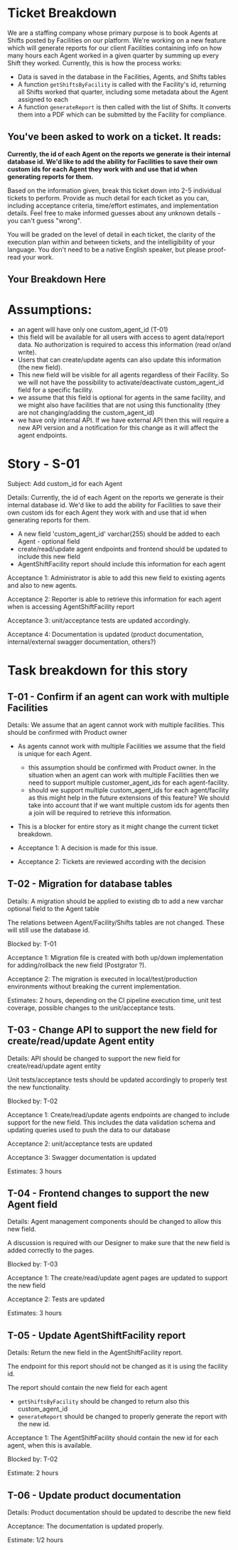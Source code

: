 # Ticket Breakdown
We are a staffing company whose primary purpose is to book Agents at Shifts posted by Facilities on our platform. We're working on a new feature which will generate reports for our client Facilities containing info on how many hours each Agent worked in a given quarter by summing up every Shift they worked. Currently, this is how the process works:

- Data is saved in the database in the Facilities, Agents, and Shifts tables
- A function `getShiftsByFacility` is called with the Facility's id, returning all Shifts worked that quarter, including some metadata about the Agent assigned to each
- A function `generateReport` is then called with the list of Shifts. It converts them into a PDF which can be submitted by the Facility for compliance.

## You've been asked to work on a ticket. It reads:

**Currently, the id of each Agent on the reports we generate is their internal database id. We'd like to add the ability for Facilities to save their own custom ids for each Agent they work with and use that id when generating reports for them.**


Based on the information given, break this ticket down into 2-5 individual tickets to perform. Provide as much detail for each ticket as you can, including acceptance criteria, time/effort estimates, and implementation details. Feel free to make informed guesses about any unknown details - you can't guess "wrong".


You will be graded on the level of detail in each ticket, the clarity of the execution plan within and between tickets, and the intelligibility of your language. You don't need to be a native English speaker, but please proof-read your work.

## Your Breakdown Here

# Assumptions:
 * an agent will have only one custom_agent_id (T-01)
 * this field will be available for all users with access to agent data/report data. No authorization is required to access this information (read or/and write).
 * Users that can create/update agents can also update this information (the new field).
 * This new field will be visible for all agents regardless of their Facility. So we will not have the possibility to activate/deactivate custom_agent_id field for a specific facility.
 * we assume that this field is optional for agents in the same facility, and we might also have facilities that are not using this functionality (they are not changing/adding the custom_agent_id)
 * we have only internal API. If we have external API then this will require a new API version and a notification for this change as it will affect the agent endpoints.

# Story - S-01

Subject: Add custom_id for each Agent

Details: Currently, the id of each Agent on the reports we generate is their internal database id. We'd like to add the ability for Facilities to save their own custom ids for each Agent they work with and use that id when generating reports for them.

 * A new field 'custom_agent_id' varchar(255) should be added to each Agent - optional field
 * create/read/update agent endpoints and frontend should be updated to include this new field
 * AgentShiftFacility report should include this information for each agent

Acceptance 1: Administrator is able to add this new field to existing agents and also to new agents.

Acceptance 2: Reporter is able to retrieve this information for each agent when is accessing AgentShiftFacility report

Acceptance 3: unit/acceptance tests are updated accordingly.

Acceptance 4: Documentation is updated (product documentation, internal/external swagger documentation, others?)

# Task breakdown for this story

## T-01 - Confirm if an agent can work with multiple Facilities
 Details: We assume that an agent cannot work with multiple facilities. This should be confirmed with Product owner

 * As agents cannot work with multiple Facilities we assume that the field is unique for each Agent. 
   * this assumption should be confirmed with Product owner. In the situation when an agent can work with multiple Facilities then we need 
   to support multiple customer_agent_ids for each agent-facility.
   * should we support multiple custom_agent_ids for each agent/facility as this might help in the future extensions of this feature? We should take into account that if we want multiple custom ids for agents then a join will be required to retrieve this information.
 * This is a blocker for entire story as it might change the current ticket breakdown.

 * Acceptance 1: A decision is made for this issue. 

 * Acceptance 2: Tickets are reviewed according with the decision


## T-02 - Migration for database tables
 Details: A migration should be applied to existing db to add a new varchar optional field to the Agent table

 The relations between Agent/Facility/Shifts tables are not changed. These will still use the database id.

 Blocked by: T-01

 Acceptance 1: Migration file is created with both up/down implementation for adding/rollback the new field (Postgrator ?).

 Acceptance 2: The migration is executed in local/test/production environments without breaking the current implementation.

 Estimates: 2 hours, depending on the CI pipeline execution time, unit test coverage, possible changes to the unit/acceptance tests.

## T-03 - Change API to support the new field for create/read/update Agent entity

 Details: API should be changed to support the new field for create/read/update agent entity

 Unit tests/acceptance tests should be updated accordingly to properly test the new functionality.

 Blocked by: T-02

 Acceptance 1: Create/read/update agents endpoints are changed to include support for the new field. This includes the data validation schema and updating queries used to push the data to our database

 Acceptance 2: unit/acceptance tests are updated

 Acceptance 3: Swagger documentation is updated

 Estimates: 3 hours

## T-04 - Frontend changes to support the new Agent field

 Details: Agent management components should be changed to allow this new field.
 
 A discussion is required with our Designer to make sure that the new field is added correctly to the pages.

 Blocked by: T-03

 Acceptance 1: The create/read/update agent pages are updated to support the new field

 Acceptance 2: Tests are updated

 Estimates: 3 hours

## T-05 - Update AgentShiftFacility report

 Details: Return the new field in the AgentShiftFacility report.

 The endpoint for this report should not be changed as it is using the facility id.

 The report should contain the new field for each agent

 * `getShiftsByFacility` should be changed to return also this custom_agent_id
 * `generateReport` should be changed to properly generate the report with the new id.

 Acceptance 1: The AgentShiftFacility should contain the new id for each agent, when this is available.
 
 Blocked by: T-02

 Estimate: 2 hours

## T-06 - Update product documentation

Details: Product documentation should be updated to describe the new field

Acceptance: The documentation is updated properly.

Estimate: 1/2 hours